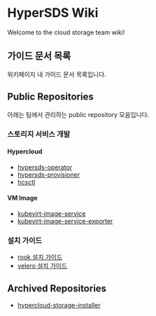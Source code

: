 # HyperSDS Wiki

Welcome to the cloud storage team wiki!

## 가이드 문서 목록

위키페이지 내 가이드 문서 목록입니다.

## Public Repositories

아래는 팀에서 관리하는 public repository 모음입니다.

### 스토리지 서비스 개발

#### Hypercloud

- [hypersds-operator](https://github.com/tmax-cloud/hypersds-operator)
- [hypersds-provisioner](https://github.com/tmax-cloud/hypersds-provisioner)
- [hcsctl](https://github.com/tmax-cloud/hypercloud-sds)

#### VM Image

- [kubevirt-image-service](https://github.com/tmax-cloud/kubevirt-image-service)
- [kubevirt-image-service-exporter](https://github.com/tmax-cloud/kubevirt-image-service-exporter)

### 설치 가이드

- [rook 설치 가이드](https://github.com/tmax-cloud/install-rookceph)
- [velero 설치 가이드](https://github.com/tmax-cloud/install-velero)

## Archived Repositories

- [hypercloud-storage-installer](https://github.com/tmax-cloud/hypercloud-storage-installer)
